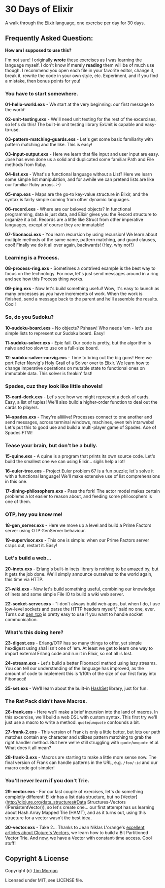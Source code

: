# 30 Days of Elixir

A walk through the [Elixir](http://elixir-lang.org/) language, one exercise per day for 30 days.

## Frequently Asked Question:

**How am I supposed to use this?**

I'm not sure! I originally **wrote** these exercises as I was learning the language myself. I don't know if merely
**reading** them will be of much use though. I recommend you open each file in your favorite editor, change it,
break it, rewrite the code in your own style, etc. Experiment, and if you find a mistake, then bonus points for you!

### You have to start somewhere.

**01-hello-world.exs** - We start at the very beginning: our first message to the world!

**02-unit-testing.exs** - We'll need unit testing for the rest of the excercises, so let's do this! The built-in unit
testing library ExUnit is capable and easy-to-use.

**03-pattern-matching-guards.exs** - Let's get some basic familiarity with pattern matching and the like. This is easy!

**03-input-output.exs** - Here we learn that file input and user input are easy. José has even done us a solid and
duplicated some familiar Path and File methods from Ruby.

**04-list.exs** - What's a functional language without a List? Here we learn some simple list manipulation, and for
awhile we can pretend lists are like our familiar Ruby arrays. :-)

**05-map.exs** - Maps are the go-to key-value structure in Elixir, and the syntax is fairly simple coming from other
dynamic languages.

**06-record.exs** - Where are our beloved objects? In functional programming, data is just data, and Elixir gives you
the Record structure to organize it a bit. Records are a little like Struct from other imperative languages, except of
course they are immutable!

**07-fibonacci.exs** - You learn recursion by using recursion! We learn about multiple methods of the same name,
pattern matching, and guard clauses, cool! Finally we do it all over again, backwards! (Hey, why not?)

### Learning is a Process.

**08-process-ring.exs** - Sometimes a contrived example is the best way to focus on the technology. For now, let's just
send messages around in a ring and see how this Process thing works.

**09-ping.exs** - Now let's build something useful! Wow, it's easy to launch as many processes as you have increments
of work. When the work is finished, send a message back to the parent and he'll assemble the results. Cool!

### So, do you Sudoku?

**10-sudoku-board.exs** - No objects? Pshaaw! Who needs 'em - let's use simple lists to represent our Sudoku board.
Easy!

**11-sudoku-solver.exs** - Epic fail. Our code is pretty, but the algorithm is naive and too slow to use on a
full-size board.

**12-sudoku-solver-norvig.exs** - Time to bring out the big guns! Here we port Peter Norvig's Holy Grail of a Solver
over to Elixir. We learn how to change imperative operations on mutable state to functional ones on immutable data.
This solver is freakin' fast!

### Spades, cuz they look like little shovels!

**13-card-deck.exs** - Let's see how we might represent a deck of cards. Easy, a list of tuples! We'll also build a
higher-order function to deal out the cards to players.

**14-spades.exs** - They're aliiiiive! Processes connect to one another and send messages, across terminal windows,
machines, even teh intarwebs! Let's put this to good use and build a multi-player game of Spades. Ace of Spades FTW!

### Tease your brain, but don't be a bully.

**15-quine.exs** - A quine is a program that prints its own source code. Let's build the smallest one we can using
Elixir... sigils help a lot!

**16-euler-tree.exs** - Project Euler problem 67 is a fun puzzle; let's solve it with a functional language! We'll
make extensive use of list comprehensions in this one.

**17-dining-philosophers.exs** - Pass the fork! The actor model makes certain problems a lot easier to reason about,
and feeding some philosophers is one of them.

### OTP, hey you know me!

**18-gen_server.exs** - Here we move up a level and build a Prime Factors server using OTP GenServer behaviour.

**19-supervisor.exs** - This one is simple: when our Prime Factors server craps out, restart it. Easy!

### Let's build a web...

**20-inets.exs** - Erlang's built-in inets library is nothing to be amazed by, but it gets the job done. We'll simply
announce ourselves to the world again, this time via HTTP.

**21-wiki.exs** - Now let's build something useful, combining our knowledge of inets and some simple File IO to build
a wiki web server.

**22-socket-server.exs** - "I don't always build web apps, but when I do, I use low-level sockets and parse the HTTP
headers myself," said no one, ever. Turns out [gen_tcp](http://erlang.org/doc/man/gen_tcp.html) is pretty easy to use
if you want to handle socket communication.

### What's this doing here?

**23-digest.exs** - Erlang/OTP has so many things to offer, yet simple hexdigest using sha1 isn't one of 'em. At least
we get to learn one way to import external Erlang code and run it in Elixir, so not all is lost.

**24-stream.exs** - Let's build a better Fibonacci method using lazy streams. You can tell our understanding of the
language has improved, as the amount of code to implement this is 1/10th of the size of our first foray into Fibonacci!

**25-set.exs** - We'll learn about the built-in [HashSet](http://elixir-lang.org/docs/stable/elixir/HashSet.html)
library, just for fun.

### The Rat Pack didn't have Macros.

**26-frank.exs** - Here we'll make a brief incursion into the land of macros. In this excercise, we'll build a web DSL
with custom syntax. This first try we'll just use a macro to write a method. `quote`/`unquote` confounds a bit.

**27-frank-2.exs** - This version of Frank is only a little better, but lets our path matches contain any character and
utilizes pattern matching to grab the right handler method. But here we're still struggling with `quote`/`unquote` et
al. What does it all mean?

**28-frank-3.exs** - Macros are starting to make a little more sense now. The final version of Frank can handle
patterns in the URL, e.g. `/foo/:id` and our macro code got simpler!

### You'll never learn if you don't Trie.

**29-vector.exs** - For our last couple of exercises, let's do something completly different! Elixir has a list data
structure, but no [Vector](http://clojure.org/data_structures#Data Structures-Vectors (IPersistentVector)), so let's
create one... our first attempt has us learning about Hash Array Mapped Trie (HAMT), and as it turns out, using this
structure for a vector wasn't the best idea.

**30-vector.exs** - Take 2... Thanks to Jean Niklas L'orange's
[excellent articles about Clojure's Vectors](http://hypirion.com/musings/understanding-persistent-vector-pt-1), we
learn how to build a Bit Partitioned Vector Trie. And now, we have a Vector with constant-time access. Cool stuff!

## Copyright & License

Copyright (c) [Tim Morgan](http://timmorgan.org)

Licensed under MIT, see LICENSE file.
